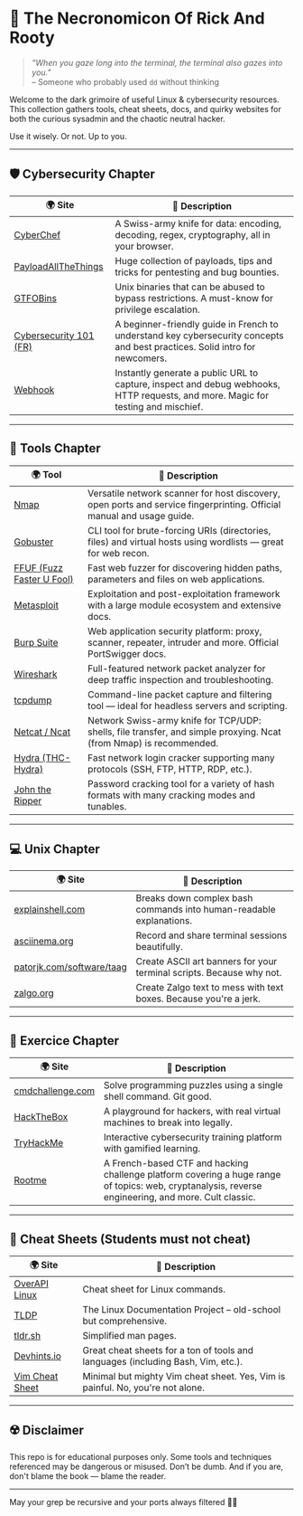 # 📖 The Necronomicon Of Rick And Rooty

> *"When you gaze long into the terminal, the terminal also gazes into you."*  
> – Someone who probably used `dd` without thinking

Welcome to the dark grimoire of useful Linux & cybersecurity resources. This collection gathers tools, cheat sheets, docs, and quirky websites for both the curious sysadmin and the chaotic neutral hacker.

Use it wisely. Or not. Up to you.

---

## 🛡️ Cybersecurity Chapter

| 🌍 Site | 💬 Description |
|--------|----------------|
| [CyberChef](https://gchq.github.io/CyberChef/) | A Swiss-army knife for data: encoding, decoding, regex, cryptography, all in your browser. |
| [PayloadAllTheThings](https://github.com/swisskyrepo/PayloadsAllTheThings) | Huge collection of payloads, tips and tricks for pentesting and bug bounties. |
| [GTFOBins](https://gtfobins.github.io/) | Unix binaries that can be abused to bypass restrictions. A must-know for privilege escalation. |
| [Cybersecurity 101 (FR)](https://www.crowdstrike.com/fr-fr/cybersecurity-101/) | A beginner-friendly guide in French to understand key cybersecurity concepts and best practices. Solid intro for newcomers. |
| [Webhook](https://webhook.site/) | Instantly generate a public URL to capture, inspect and debug webhooks, HTTP requests, and more. Magic for testing and mischief. |

---

## 🧰 Tools Chapter

| 🌍 Tool | 💬 Description |
|--------|----------------|
| [Nmap](https://nmap.org/book/man.html) | Versatile network scanner for host discovery, open ports and service fingerprinting. Official manual and usage guide. |
| [Gobuster](https://github.com/OJ/gobuster) | CLI tool for brute-forcing URIs (directories, files) and virtual hosts using wordlists — great for web recon. |
| [FFUF (Fuzz Faster U Fool)](https://github.com/ffuf/ffuf) | Fast web fuzzer for discovering hidden paths, parameters and files on web applications. |
| [Metasploit](https://docs.metasploit.com/) | Exploitation and post-exploitation framework with a large module ecosystem and extensive docs. |
| [Burp Suite](https://portswigger.net/burp/documentation) | Web application security platform: proxy, scanner, repeater, intruder and more. Official PortSwigger docs. |
| [Wireshark](https://www.wireshark.org/docs/wsug_html_chunked/) | Full-featured network packet analyzer for deep traffic inspection and troubleshooting. |
| [tcpdump](https://www.tcpdump.org/manpages/tcpdump.1.html) | Command-line packet capture and filtering tool — ideal for headless servers and scripting. |
| [Netcat / Ncat](https://nmap.org/ncat/) | Network Swiss-army knife for TCP/UDP: shells, file transfer, and simple proxying. Ncat (from Nmap) is recommended. |
| [Hydra (THC-Hydra)](https://github.com/vanhauser-thc/thc-hydra) | Fast network login cracker supporting many protocols (SSH, FTP, HTTP, RDP, etc.). |
| [John the Ripper](https://www.openwall.com/john/) | Password cracking tool for a variety of hash formats with many cracking modes and tunables. |

---


## 💻 Unix Chapter

| 🌍 Site | 💬 Description |
|--------|----------------|
| [explainshell.com](https://explainshell.com) | Breaks down complex bash commands into human-readable explanations. |
| [asciinema.org](https://asciinema.org/) | Record and share terminal sessions beautifully. |
| [patorjk.com/software/taag](https://patorjk.com/software/taag) | Create ASCII art banners for your terminal scripts. Because why not. |
| [zalgo.org](https://zalgo.org/) | Create Zalgo text to mess with text boxes. Because you're a jerk. |

---

## 🧩 Exercice Chapter

| 🌍 Site | 💬 Description |
|--------|----------------|
| [cmdchallenge.com](https://cmdchallenge.com/) | Solve programming puzzles using a single shell command. Git good. |
| [HackTheBox](https://hackthebox.com) | A playground for hackers, with real virtual machines to break into legally. |
| [TryHackMe](https://tryhackme.com/) | Interactive cybersecurity training platform with gamified learning. |
| [Rootme](https://www.root-me.org/) | A French-based CTF and hacking challenge platform covering a huge range of topics: web, cryptanalysis, reverse engineering, and more. Cult classic. |

---

## 📑 Cheat Sheets (Students must not cheat)

| 🌍 Site | 💬 Description |
|--------|----------------|
| [OverAPI Linux](https://overapi.com/linux) | Cheat sheet for Linux commands. |
| [TLDP](https://tldp.org/) | The Linux Documentation Project – old-school but comprehensive. |
| [tldr.sh](https://tldr.inbrowser.app/) | Simplified man pages. |
| [Devhints.io](https://devhints.io/) | Great cheat sheets for a ton of tools and languages (including Bash, Vim, etc.). |
| [Vim Cheat Sheet](https://vim.rtorr.com/) | Minimal but mighty Vim cheat sheet. Yes, Vim is painful. No, you're not alone. |

---

## ☢️ Disclaimer

This repo is for educational purposes only. Some tools and techniques referenced may be dangerous or misused. Don’t be dumb. And if you are, don't blame the book — blame the reader.

---

May your grep be recursive and your ports always filtered 🧙‍♂️